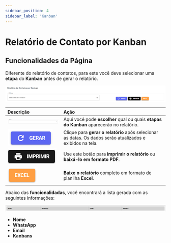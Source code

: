 ```yaml
---
sidebar_position: 4
sidebar_label: 'Kanban'
---
```


# Relatório de Contato por Kanban

## Funcionalidades da Página

Diferente do relatório de contatos, para este você deve selecionar uma **etapa** do **Kanban** antes de gerar o relatório.

![alt text](assets/image-10.png)

| Descrição | Ação |
| :--- | :--- |
| ![alt text](assets/image-6.png) | Aqui você pode **escolher** qual ou quais **etapas do Kanban** aparecerão no relatório. |
| ![alt text](assets/image-1.png) | Clique para **gerar o relatório** após selecionar as datas. Os dados serão atualizados e exibidos na tela. |
| ![alt text](assets/image-2.png) | Use este botão para **imprimir o relatório** ou **baixá-lo em formato PDF**. |
| ![alt text](assets/image-3.png) | **Baixe o relatório** completo em formato de planilha **Excel**. |

Abaixo das **funcionalidadas**, você encontrará a lista gerada com as seguintes informações:

![alt text](assets/image-12.png)

- **Nome**
- **WhatsApp**
- **Email**
- **Kanbans**